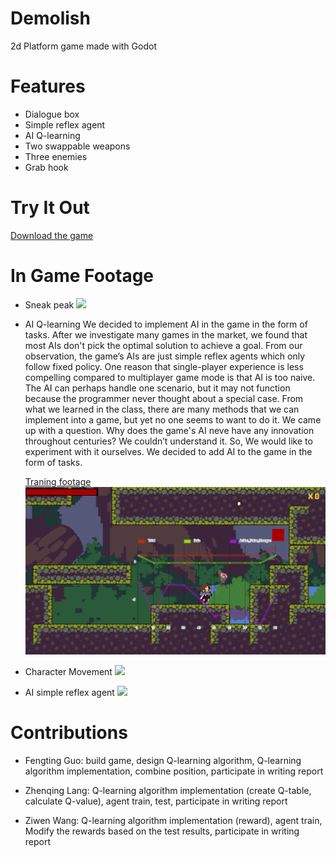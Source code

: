 # Demolish
2d Platform game made with Godot

# Features
- Dialogue box
- Simple reflex agent
- AI Q-learning
- Two swappable weapons
- Three enemies
- Grab hook

# Try It Out
[Download the game](https://github.com/TrueFengTingGuo/Demolish/releases/tag/v1.0.0)


# In Game Footage
- Sneak peak
![](https://github.com/TrueFengTingGuo/Demolish/blob/main/Game%20Demo/game%20demo_3.gif)
- AI Q-learning
  We decided to implement AI in the game in the form of tasks.
After we investigate many games in the market, we found that most AIs don't pick the
optimal solution to achieve a goal. From our observation, the game’s AIs are just simple
reflex agents which only follow fixed policy. One reason that single-player experience is less
compelling compared to multiplayer game mode is that AI is too naive. The AI can perhaps
handle one scenario, but it may not function because the programmer never thought about a
special case. From what we learned in the class, there are many methods that we can
implement into a game, but yet no one seems to want to do it. We came up with a question.
Why does the game's AI neve have any innovation throughout centuries? We couldn’t
understand it. So, We would like to experiment with it ourselves. We decided to add AI to the
game in the form of tasks.

  [Traning footage](https://www.youtube.com/watch?v=0vdAtCa4nFg)
  ![](https://github.com/TrueFengTingGuo/Demolish/blob/main/Game%20Demo/game%20demo_4.gif)
- Character Movement
![](https://github.com/TrueFengTingGuo/Demolish/blob/main/Game%20Demo/Game_demo.gif)
- AI simple reflex agent
![](https://github.com/TrueFengTingGuo/Demolish/blob/main/Game%20Demo/game%20demo_5.gif)

# Contributions 

- Fengting Guo:  build game, design Q-learning algorithm, Q-learning algorithm implementation, combine position, participate in writing report

- Zhenqing Lang:  Q-learning algorithm implementation (create Q-table, calculate Q-value), agent train, test, participate in writing report

- Ziwen Wang:  Q-learning algorithm implementation (reward), agent train,  Modify the rewards based on the test results, participate in writing report
